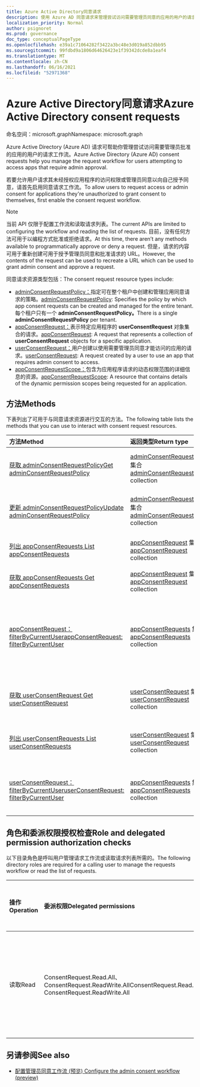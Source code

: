 ```yaml
---
title: Azure Active Directory同意请求
description: 使用 Azure AD 同意请求来管理尝试访问需要管理员同意的应用的用户的请求工作流。
localization_priority: Normal
author: psignoret
ms.prod: governance
doc_type: conceptualPageType
ms.openlocfilehash: e39a1c71064282f3422a3bc48e3d019a852dbb95
ms.sourcegitcommit: 99fdbd9a1806d64626423e1f39342dcde8a1eaf4
ms.translationtype: MT
ms.contentlocale: zh-CN
ms.lasthandoff: 06/16/2021
ms.locfileid: "52971368"
---
```

# <a name="azure-active-directory-consent-requests"></a><span data-ttu-id="71331-103">Azure Active Directory同意请求</span><span class="sxs-lookup"><span data-stu-id="71331-103">Azure Active Directory consent requests</span></span>

<span data-ttu-id="71331-104">命名空间：microsoft.graph</span><span class="sxs-lookup"><span data-stu-id="71331-104">Namespace: microsoft.graph</span></span>

<span data-ttu-id="71331-105">Azure Active Directory (Azure AD) 请求可帮助你管理尝试访问需要管理员批准的应用的用户的请求工作流。</span><span class="sxs-lookup"><span data-stu-id="71331-105">Azure Active Directory (Azure AD) consent requests help you manage the request workflow for users attempting to access apps that require admin approval.</span></span>

<span data-ttu-id="71331-106">若要允许用户请求其未经授权应用程序的访问权限或管理员同意以向自己授予同意，请首先启用同意请求工作流。</span><span class="sxs-lookup"><span data-stu-id="71331-106">To allow users to request access or admin consent for applications they're unauthorized to grant consent to themselves, first enable the consent request workflow.</span></span> 

>[!NOTE]
><span data-ttu-id="71331-107">当前 API 仅限于配置工作流和读取请求列表。</span><span class="sxs-lookup"><span data-stu-id="71331-107">The current APIs are limited to configuring the workflow and reading the list of requests.</span></span> <span data-ttu-id="71331-108">目前，没有任何方法可用于以编程方式批准或拒绝请求。</span><span class="sxs-lookup"><span data-stu-id="71331-108">At this time, there aren’t any methods available to programmatically approve or deny a request.</span></span> <span data-ttu-id="71331-109">但是，请求的内容可用于重新创建可用于授予管理员同意和批准请求的 URL。</span><span class="sxs-lookup"><span data-stu-id="71331-109">However, the contents of the request can be used to recreate a URL which can be used to grant admin consent and approve a request.</span></span>

<span data-ttu-id="71331-110">同意请求资源类型包括：</span><span class="sxs-lookup"><span data-stu-id="71331-110">The consent request resource types include:</span></span>

* <span data-ttu-id="71331-111">[adminConsentRequestPolicy：](../resources/adminconsentrequestpolicy.md)指定可在整个租户中创建和管理应用同意请求的策略。</span><span class="sxs-lookup"><span data-stu-id="71331-111">[adminConsentRequestPolicy](../resources/adminconsentrequestpolicy.md): Specifies the policy by which app consent requests can be created and managed for the entire tenant.</span></span> <span data-ttu-id="71331-112">每个租户只有一个 **adminConsentRequestPolicy。**</span><span class="sxs-lookup"><span data-stu-id="71331-112">There is a single **adminConsentRequestPolicy** per tenant.</span></span>
* <span data-ttu-id="71331-113">[appConsentRequest：](../resources/appconsentrequest.md)表示特定应用程序的 **userConsentRequest** 对象集合的请求。</span><span class="sxs-lookup"><span data-stu-id="71331-113">[appConsentRequest](../resources/appconsentrequest.md): A request that represents a collection of **userConsentRequest** objects for a specific application.</span></span>
* <span data-ttu-id="71331-114">[userConsentRequest：](../resources/userconsentrequest.md)用户创建以使用需要管理员同意才能访问的应用的请求。</span><span class="sxs-lookup"><span data-stu-id="71331-114">[userConsentRequest](../resources/userconsentrequest.md): A request created by a user to use an app that requires admin consent to access.</span></span>
* <span data-ttu-id="71331-115">[appConsentRequestScope：](../resources/appconsentrequestscope.md)包含为应用程序请求的动态权限范围的详细信息的资源。</span><span class="sxs-lookup"><span data-stu-id="71331-115">[appConsentRequestScope](../resources/appconsentrequestscope.md): A resource that contains details of the dynamic permission scopes being requested for an application.</span></span>  

## <a name="methods"></a><span data-ttu-id="71331-116">方法</span><span class="sxs-lookup"><span data-stu-id="71331-116">Methods</span></span>

<span data-ttu-id="71331-117">下表列出了可用于与同意请求资源进行交互的方法。</span><span class="sxs-lookup"><span data-stu-id="71331-117">The following table lists the methods that you can use to interact with consent request resources.</span></span>

| <span data-ttu-id="71331-118">方法</span><span class="sxs-lookup"><span data-stu-id="71331-118">Method</span></span>           | <span data-ttu-id="71331-119">返回类型</span><span class="sxs-lookup"><span data-stu-id="71331-119">Return type</span></span>    |<span data-ttu-id="71331-120">说明</span><span class="sxs-lookup"><span data-stu-id="71331-120">Description</span></span>|
|:---------------|:--------|:----------|
|[<span data-ttu-id="71331-121">获取 adminConsentRequestPolicy</span><span class="sxs-lookup"><span data-stu-id="71331-121">Get adminConsentRequestPolicy</span></span>](../api/adminconsentrequestpolicy-get.md) | <span data-ttu-id="71331-122">[adminConsentRequestPolicy](adminconsentrequestpolicy.md) 集合</span><span class="sxs-lookup"><span data-stu-id="71331-122">[adminConsentRequestPolicy](adminconsentrequestpolicy.md) collection</span></span> | <span data-ttu-id="71331-123">读取 [adminConsentRequestPolicy 的属性](adminconsentrequestpolicy.md)。</span><span class="sxs-lookup"><span data-stu-id="71331-123">Read the properties of the [adminConsentRequestPolicy](adminconsentrequestpolicy.md).</span></span> |
|[<span data-ttu-id="71331-124">更新 adminConsentRequestPolicy</span><span class="sxs-lookup"><span data-stu-id="71331-124">Update adminConsentRequestPolicy</span></span>](../api/adminconsentrequestpolicy-update.md) | <span data-ttu-id="71331-125">[adminConsentRequestPolicy](adminconsentrequestpolicy.md) 集合</span><span class="sxs-lookup"><span data-stu-id="71331-125">[adminConsentRequestPolicy](adminconsentrequestpolicy.md) collection</span></span> | <span data-ttu-id="71331-126">设置 [adminConsentRequestPolicy 的配置](adminconsentrequestpolicy.md)。</span><span class="sxs-lookup"><span data-stu-id="71331-126">Set configurations for the [adminConsentRequestPolicy](adminconsentrequestpolicy.md).</span></span> |
|[<span data-ttu-id="71331-127">列出 appConsentRequests </span><span class="sxs-lookup"><span data-stu-id="71331-127">List appConsentRequests </span></span>](../api/appconsentrequest-list.md) | <span data-ttu-id="71331-128">[appConsentRequest](appconsentrequest.md) 集合</span><span class="sxs-lookup"><span data-stu-id="71331-128">[appConsentRequest](appconsentrequest.md) collection</span></span> | <span data-ttu-id="71331-129">检索 [appConsentRequest 对象](appconsentrequest.md) 的集合。</span><span class="sxs-lookup"><span data-stu-id="71331-129">Retrieve a collection of [appConsentRequest](appconsentrequest.md) objects.</span></span> |
|[<span data-ttu-id="71331-130">获取 appConsentRequests </span><span class="sxs-lookup"><span data-stu-id="71331-130">Get appConsentRequests </span></span>](../api/appconsentrequest-get.md) | <span data-ttu-id="71331-131">[appConsentRequest](appconsentrequest.md) 集合</span><span class="sxs-lookup"><span data-stu-id="71331-131">[appConsentRequest](appconsentrequest.md) collection</span></span> | <span data-ttu-id="71331-132">读取 [appConsentRequest](appconsentrequest.md) 对象。</span><span class="sxs-lookup"><span data-stu-id="71331-132">Read an [appConsentRequest](appconsentrequest.md) object.</span></span> |
|[<span data-ttu-id="71331-133">appConsentRequest：filterByCurrentUser</span><span class="sxs-lookup"><span data-stu-id="71331-133">appConsentRequest: filterByCurrentUser</span></span>](../api/appconsentrequest-filterByCurrentUser.md) | <span data-ttu-id="71331-134">[appConsentRequests](../resources/appconsentrequest.md) 集合</span><span class="sxs-lookup"><span data-stu-id="71331-134">[appConsentRequests](../resources/appconsentrequest.md) collection</span></span> | <span data-ttu-id="71331-135">读取 [appConsentRequest](../resources/appconsentrequest.md) 对象的属性，当前用户是这些对象的审阅者，并且用户同意请求的状态为 `InProgress` 。</span><span class="sxs-lookup"><span data-stu-id="71331-135">Read the properties of [appConsentRequest](../resources/appconsentrequest.md) objects for which the current user is the reviewer and the status of the user consent request is `InProgress`.</span></span> |
|[<span data-ttu-id="71331-136">获取 userConsentRequest </span><span class="sxs-lookup"><span data-stu-id="71331-136">Get userConsentRequest </span></span>](../api/userconsentrequest-get.md) | <span data-ttu-id="71331-137">[userConsentRequest](userconsentrequest.md) 集合</span><span class="sxs-lookup"><span data-stu-id="71331-137">[userConsentRequest](userconsentrequest.md) collection</span></span> | <span data-ttu-id="71331-138">读取 [appConsentRequest](userconsentrequest.md) 的 [userConsentRequest 对象](appconsentrequest.md)。</span><span class="sxs-lookup"><span data-stu-id="71331-138">Read a [userConsentRequest](userconsentrequest.md) object for an [appConsentRequest](appconsentrequest.md).</span></span> |
|[<span data-ttu-id="71331-139">列出 userConsentRequests </span><span class="sxs-lookup"><span data-stu-id="71331-139">List userConsentRequests </span></span>](../api/userconsentrequest-list.md) | <span data-ttu-id="71331-140">[userConsentRequest](userconsentrequest.md) 集合</span><span class="sxs-lookup"><span data-stu-id="71331-140">[userConsentRequest](userconsentrequest.md) collection</span></span> | <span data-ttu-id="71331-141">检索 [appConsentRequest 的 userConsentRequest](userconsentrequest.md) [对象的集合](appconsentrequest.md)。</span><span class="sxs-lookup"><span data-stu-id="71331-141">Retrieve a collection of [userConsentRequest](userconsentrequest.md) objects for an [appConsentRequest](appconsentrequest.md).</span></span> |
|[<span data-ttu-id="71331-142">userConsentRequest：filterByCurrentUser</span><span class="sxs-lookup"><span data-stu-id="71331-142">userConsentRequest: filterByCurrentUser</span></span>](../api/userconsentrequest-filterByCurrentUser.md) | <span data-ttu-id="71331-143">[appConsentRequests](../resources/userconsentrequest.md) 集合</span><span class="sxs-lookup"><span data-stu-id="71331-143">[appConsentRequests](../resources/userconsentrequest.md) collection</span></span> | <span data-ttu-id="71331-144">读取当前用户是审阅者的 [userConsentRequest](../resources/userconsentrequest.md) 对象的属性。</span><span class="sxs-lookup"><span data-stu-id="71331-144">Read the properties of [userConsentRequest](../resources/userconsentrequest.md) objects for which the current user is the reviewer.</span></span> |

## <a name="role-and-delegated-permission-authorization-checks"></a><span data-ttu-id="71331-145">角色和委派权限授权检查</span><span class="sxs-lookup"><span data-stu-id="71331-145">Role and delegated permission authorization checks</span></span>

<span data-ttu-id="71331-146">以下目录角色是呼叫用户管理请求工作流或读取请求列表所需的。</span><span class="sxs-lookup"><span data-stu-id="71331-146">The following directory roles are required for a calling user to manage the requests workflow or read the list of requests.</span></span>

| <span data-ttu-id="71331-147">操作</span><span class="sxs-lookup"><span data-stu-id="71331-147">Operation</span></span> | <span data-ttu-id="71331-148">委派权限</span><span class="sxs-lookup"><span data-stu-id="71331-148">Delegated permissions</span></span> | <span data-ttu-id="71331-149">呼叫用户的必需目录角色</span><span class="sxs-lookup"><span data-stu-id="71331-149">Required directory role of the calling user</span></span> |
|:------------------|:------------|:--------------------------------------------|
| <span data-ttu-id="71331-150">读取</span><span class="sxs-lookup"><span data-stu-id="71331-150">Read</span></span> | <span data-ttu-id="71331-151">ConsentRequest.Read.All、ConsentRequest.ReadWrite.All</span><span class="sxs-lookup"><span data-stu-id="71331-151">ConsentRequest.Read.All, ConsentRequest.ReadWrite.All</span></span> | <span data-ttu-id="71331-152">全局管理员、全局读者、云应用管理员和应用程序管理员</span><span class="sxs-lookup"><span data-stu-id="71331-152">Global Administrator, Global Reader, Cloud App Administrator, and Application Administrator</span></span> |

## <a name="see-also"></a><span data-ttu-id="71331-153">另请参阅</span><span class="sxs-lookup"><span data-stu-id="71331-153">See also</span></span>

- [<span data-ttu-id="71331-154">配置管理员同意工作流 (预览) </span><span class="sxs-lookup"><span data-stu-id="71331-154">Configure the admin consent workflow (preview)</span></span>](/azure/active-directory/manage-apps/configure-admin-consent-workflow?preserve-view=true)


<!--
{
  "type": "#page.annotation",
  "description": "Service root",
  "keywords": "",
  "section": "documentation",
  "tocPath": "",
  "suppressions": []
}
-->
